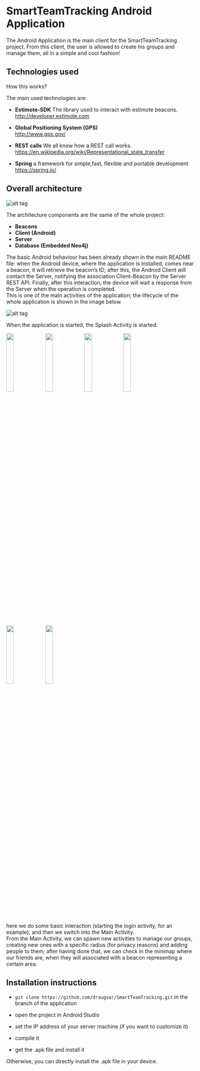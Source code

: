 # SmartTeamTracking Android Application

The Android Application is the main client for the SmartTeamTracking project.
From this client, the user is allowed to create his groups and manage them, all in a simple and cool fashion!


## Technologies used 

How this works?

The main used technologies are:

+ **Estimote-SDK**
The library used to interact with estimote beacons.<br />
http://developer.estimote.com

+ **Global Positioning System (GPS)**<br />
http://www.gps.gov/

+ **REST calls**
We all know how a REST call works.<br />
https://en.wikipedia.org/wiki/Representational_state_transfer

+ **Spring**
a framework for simple,fast, flexible and portable development<br />
https://spring.io/


## Overall architecture 


![alt tag](http://i.imgur.com/6Djz7NX.png)

The architecture components are the same of the whole project:

+ **Beacons**
+ **Client (Android)**
+ **Server**
+ **Database (Embedded Neo4j)**

The basic Android behaviour has been already shown in the main README file: when the Android device, where the application is installed, comes near a beacon, it will retrieve the beacon’s ID; after this, the Android Client will contact the Server, notifying the association Client-Beacon by the Server REST API. Finally, after this interaction, the device will wait a response from the Server when the operation is completed.<br />
This is one of the main activities of the application; the lifecycle of the whole application is shown in the image below.

![alt tag](http://i.imgur.com/eWglZKn.png)


When the application is started, the Splash Activity is started:

<img src="https://github.com/draugvar/Smart-Team-Tracking/blob/android_app/screenshots/splash.png" width="20%">
<img src="https://github.com/draugvar/Smart-Team-Tracking/blob/android_app/screenshots/splash.png" width="20%">
<img src="https://github.com/draugvar/Smart-Team-Tracking/blob/android_app/screenshots/splash.png" width="20%">
<img src="https://github.com/draugvar/Smart-Team-Tracking/blob/android_app/screenshots/login.png" width="20%">
<img src="https://github.com/draugvar/Smart-Team-Tracking/blob/android_app/screenshots/create_groups.png" width="20%">
<img src="http://i.imgur.com/rPzXdSU.jpg" width="20%">

here we do some basic interaction (starting the login activity, for an example), and then we switch into the Main Activity.<br />
From the Main Activity, we can spawn new activities to manage our groups, creating new ones with a specific radius (for privacy reasons) and adding people to them; 
after having done that, we can check in the minimap where our friends are, when they will associated with a beacon representing a certain area.





## Installation instructions


+ `git clone https://github.com/draugvar/SmartTeamTracking.git` in the branch of the application

+ open the project in Android Studio
+ set the IP address of your server machine (if you want to customize it)

+ compile it

+ get the .apk file and install it

Otherwise, you can directly install the .apk file in your device.
